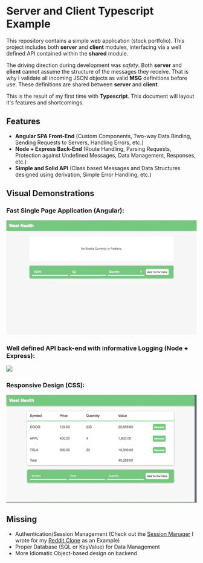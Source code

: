 # Server and Client Typescript Example

This repository contains a simple web application (stock portfolio). This project includes both **server** and **client** modules, interfacing via a well defined API contained within the **shared** module.

The driving direction during development was *safety*. Both **server** and **client** cannot assume the structure of the messages they receive. That is why I validate all incoming JSON objects as valid **MSG** definitions before use. These definitions are shared between **server** and **client**.

This is the result of my first time with **Typescript**. This document will layout it's features and shortcomings.

## Features
- **Angular SPA Front-End** (Custom Components, Two-way Data Binding, Sending Requests to Servers, Handling Errors, etc.)
- **Node + Express Back-End** (Route Handling, Parsing Requests, Protection against Undefined Messages, Data Management, Responses, etc.)
- **Simple and Solid API** (Class based Messages and Data Structures designed using derivation, Simple Error Handling, etc.)

## Visual Demonstrations

### Fast Single Page Application (Angular):
![](demo_imgs/west_nealth_frontend.gif)

### Well defined API back-end with informative Logging (Node + Express):
![](demo_imgs/west_nealth_backend.gif)

### Responsive Design (CSS):
![](demo_imgs/west_nealth_css.gif)

## Missing
- Authentication/Session Management (Check out the [Session Manager](https://github.com/dgski/hashtag-dot-minimal/blob/master/sessions.rkt) I wrote for my [Reddit Clone](https://github.com/dgski/hashtag-dot-minimal) as an Example)
- Proper Database (SQL or KeyValue) for Data Management
- More Idiomatic Object-based design on backend
